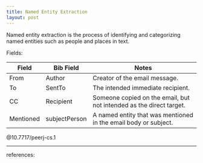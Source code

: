```yaml
---
title: Named Entity Extraction
layout: post
---
```


Named entity extraction is the process of identifying and categorizing named entities such as people and places in text.

<!--break-->

Fields:

|Field | Bib Field | Notes |
|------|-------|-------|
|From |  Author | Creator of the email message. |
|To | SentTo | The intended immediate recipient. |
|CC | Recipient | Someone copied on the email, but not intended as the direct target.|
|Mentioned | subjectPerson | A named entity that was mentioned in the email body or subject. |


@10.7717/peerj-cs.1

---
references:
